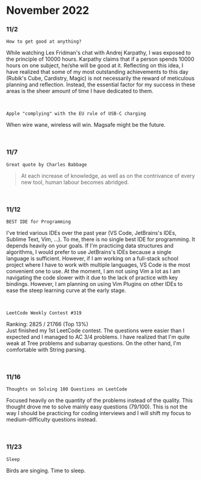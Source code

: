 # November 2022

### 11/2

`How to get good at anything?`

While watching Lex Fridman's chat with Andrej Karpathy, I was exposed to the principle of 10000 hours. Karpathy claims that if a person spends 10000 hours on one subject, he/she will be good at it. Reflecting on this idea, I have realized that some of my most outstanding achievements to this day (Rubik's Cube, Cardistry, Magic) is not necessarily the reward of meticulous planning and reflection. Instead, the essential factor for my success in these areas is the sheer amount of time I have dedicated to them.

<br>

`Apple "complying" with the EU rule of USB-C charging`

When wire wane, wireless will win. Magsafe might be the future.

<br>

### 11/7

`Great quote by Charles Babbage`

> At each increase of knowledge, as well as on the contrivance of every new tool, human labour becomes abridged.

<br>

### 11/12

`BEST IDE for Programming`

I've tried various IDEs over the past year (VS Code, JetBrains's IDEs, Sublime Text, Vim, ...). To me, there is no single best IDE for programming. It depends
heavily on your goals. If I'm practicing data structures and algorithms, I would prefer to use JetBrains's IDEs because a single language is sufficient.
However, if I am working on a full-stack school project where I have to work with multiple languages, VS Code is the most convenient one to use. At the
moment, I am not using Vim a lot as I am navigating the code slower with it due to the lack of practice with key bindings. However, I am planning on using
Vim Plugins on other IDEs to ease the steep learning curve at the early stage.

<br>

`LeetCode Weekly Contest #319`

Ranking: 2825 / 21766 (Top 13%) <br>
Just finished my 1st LeetCode contest. The questions were easier than I expected and I managed to AC 3/4 problems. I have realized that I'm quite weak at
Tree problems and subarray questions. On the other hand, I'm comfortable with String parsing.

<br>

### 11/16

`Thoughts on Solving 100 Questions on LeetCode`

Focused heavily on the quantity of the problems instead of the quality. This thought drove me to solve mainly easy questions (79/100). This is not the way
I should be practicing for coding interviews and I will shift my focus to medium-difficulty questions instead.

<br>

### 11/23

`Sleep`

Birds are singing. Time to sleep.
